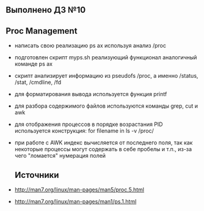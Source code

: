 ## Выполнено ДЗ №10

## Proc Management
  - написать свою реализацию ps ax используя анализ /proc

- подготовлен скрипт myps.sh реализующий функционал аналогичный команде ps ax
- скрипт анализирует информацию из pseudofs /proc, а именно /status, /stat, /cmdline, /fd
- для форматирования вывода используется функция printf
- для разбора содержимого файлов используются команды grep, cut и awk
- для отображения процессов в порядке возрастания PID используется конструкция: for filename in ls -v /proc/
- при работе с AWK индекс вычисляется от последнего поля, так как некоторые процессы могут содержать в себе пробелы и т.п., из-за чего "ломается" нумерация полей

  ## Источники
  
- http://man7.org/linux/man-pages/man5/proc.5.html
- http://man7.org/linux/man-pages/man1/ps.1.html
